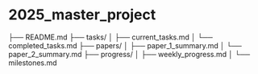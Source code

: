 # 2025_master_project
├── README.md
├── tasks/
│   ├── current_tasks.md
│   └── completed_tasks.md
├── papers/
│   ├── paper_1_summary.md
│   └── paper_2_summary.md
├── progress/
│   ├── weekly_progress.md
│   └── milestones.md
